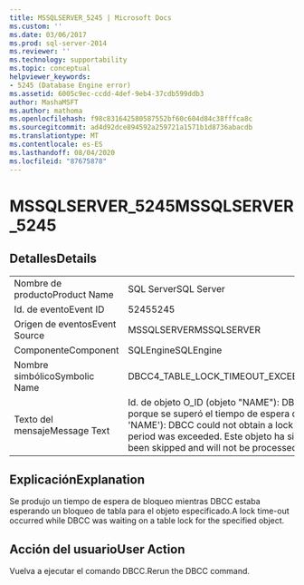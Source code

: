 ```yaml
---
title: MSSQLSERVER_5245 | Microsoft Docs
ms.custom: ''
ms.date: 03/06/2017
ms.prod: sql-server-2014
ms.reviewer: ''
ms.technology: supportability
ms.topic: conceptual
helpviewer_keywords:
- 5245 (Database Engine error)
ms.assetid: 6005c9ec-ccdd-4def-9eb4-37cdb599ddb3
author: MashaMSFT
ms.author: mathoma
ms.openlocfilehash: f98c831642580587552bf60c604d84c38fffca8c
ms.sourcegitcommit: ad4d92dce894592a259721a1571b1d8736abacdb
ms.translationtype: MT
ms.contentlocale: es-ES
ms.lasthandoff: 08/04/2020
ms.locfileid: "87675878"
---
```

# <a name="mssqlserver_5245"></a><span data-ttu-id="e8509-102">MSSQLSERVER_5245</span><span class="sxs-lookup"><span data-stu-id="e8509-102">MSSQLSERVER_5245</span></span>
    
## <a name="details"></a><span data-ttu-id="e8509-103">Detalles</span><span class="sxs-lookup"><span data-stu-id="e8509-103">Details</span></span>  
  
|||  
|-|-|  
|<span data-ttu-id="e8509-104">Nombre de producto</span><span class="sxs-lookup"><span data-stu-id="e8509-104">Product Name</span></span>|<span data-ttu-id="e8509-105">SQL Server</span><span class="sxs-lookup"><span data-stu-id="e8509-105">SQL Server</span></span>|  
|<span data-ttu-id="e8509-106">Id. de evento</span><span class="sxs-lookup"><span data-stu-id="e8509-106">Event ID</span></span>|<span data-ttu-id="e8509-107">5245</span><span class="sxs-lookup"><span data-stu-id="e8509-107">5245</span></span>|  
|<span data-ttu-id="e8509-108">Origen de eventos</span><span class="sxs-lookup"><span data-stu-id="e8509-108">Event Source</span></span>|<span data-ttu-id="e8509-109">MSSQLSERVER</span><span class="sxs-lookup"><span data-stu-id="e8509-109">MSSQLSERVER</span></span>|  
|<span data-ttu-id="e8509-110">Componente</span><span class="sxs-lookup"><span data-stu-id="e8509-110">Component</span></span>|<span data-ttu-id="e8509-111">SQLEngine</span><span class="sxs-lookup"><span data-stu-id="e8509-111">SQLEngine</span></span>|  
|<span data-ttu-id="e8509-112">Nombre simbólico</span><span class="sxs-lookup"><span data-stu-id="e8509-112">Symbolic Name</span></span>|<span data-ttu-id="e8509-113">DBCC4_TABLE_LOCK_TIMEOUT_EXCEEDED</span><span class="sxs-lookup"><span data-stu-id="e8509-113">DBCC4_TABLE_LOCK_TIMEOUT_EXCEEDED</span></span>|  
|<span data-ttu-id="e8509-114">Texto del mensaje</span><span class="sxs-lookup"><span data-stu-id="e8509-114">Message Text</span></span>|<span data-ttu-id="e8509-115">Id. de objeto O_ID (objeto "NAME"): DBCC no pudo obtener un bloqueo en este objeto porque se superó el tiempo de espera de la solicitud de bloqueo.</span><span class="sxs-lookup"><span data-stu-id="e8509-115">Object ID O_ID (object 'NAME'): DBCC could not obtain a lock on this object because the lock request time-out period was exceeded.</span></span> <span data-ttu-id="e8509-116">Este objeto ha sido omitido y no se va a procesar.</span><span class="sxs-lookup"><span data-stu-id="e8509-116">This object has been skipped and will not be processed.</span></span>|  
  
## <a name="explanation"></a><span data-ttu-id="e8509-117">Explicación</span><span class="sxs-lookup"><span data-stu-id="e8509-117">Explanation</span></span>  
 <span data-ttu-id="e8509-118">Se produjo un tiempo de espera de bloqueo mientras DBCC estaba esperando un bloqueo de tabla para el objeto especificado.</span><span class="sxs-lookup"><span data-stu-id="e8509-118">A lock time-out occurred while DBCC was waiting on a table lock for the specified object.</span></span>  
  
## <a name="user-action"></a><span data-ttu-id="e8509-119">Acción del usuario</span><span class="sxs-lookup"><span data-stu-id="e8509-119">User Action</span></span>  
 <span data-ttu-id="e8509-120">Vuelva a ejecutar el comando DBCC.</span><span class="sxs-lookup"><span data-stu-id="e8509-120">Rerun the DBCC command.</span></span>  
  
  
